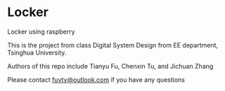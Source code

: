 # Locker
Locker using raspberry

This is the project from class Digital System Design from EE department, Tsinghua University.

Authors of this repo include Tianyu Fu, Chenxin Tu, and Jichuan Zhang

Please contact fuvty@outlook.com if you have any questions
